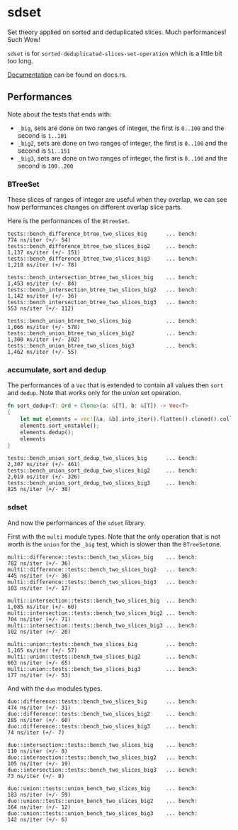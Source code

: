 # sdset

Set theory applied on sorted and deduplicated slices. Much performances! Such Wow!

`sdset` is for `sorted-deduplicated-slices-set-operation` which is a little bit too long.

[Documentation](https://docs.rs/sdset) can be found on docs.rs.

## Performances

Note about the tests that ends with:
  - `_big`, sets are done on two ranges of integer, the first is `0..100` and the second is `1..101`
  - `_big2`, sets are done on two ranges of integer, the first is `0..100` and the second is `51..151`
  - `_big3`, sets are done on two ranges of integer, the first is `0..100` and the second is `100..200`

### BTreeSet

These slices of ranges of integer are useful when they overlap, we can see how performances changes on different overlap slice parts.

Here is the performances of the `BtreeSet`.

```
tests::bench_difference_btree_two_slices_big      ... bench:         774 ns/iter (+/- 54)
tests::bench_difference_btree_two_slices_big2     ... bench:       1,137 ns/iter (+/- 151)
tests::bench_difference_btree_two_slices_big3     ... bench:       1,218 ns/iter (+/- 78)

tests::bench_intersection_btree_two_slices_big    ... bench:       1,453 ns/iter (+/- 84)
tests::bench_intersection_btree_two_slices_big2   ... bench:       1,142 ns/iter (+/- 36)
tests::bench_intersection_btree_two_slices_big3   ... bench:         553 ns/iter (+/- 112)

tests::bench_union_btree_two_slices_big           ... bench:       1,066 ns/iter (+/- 578)
tests::bench_union_btree_two_slices_big2          ... bench:       1,300 ns/iter (+/- 202)
tests::bench_union_btree_two_slices_big3          ... bench:       1,462 ns/iter (+/- 55)
```

### accumulate, sort and dedup

The performances of a `Vec` that is extended to contain all values then `sort` and `dedup`.
Note that works only for the _union_ set operation.

```rust
fn sort_dedup<T: Ord + Clone>(a: &[T], b: &[T]) -> Vec<T>
{
    let mut elements = vec![&a, &b].into_iter().flatten().cloned().collect();
    elements.sort_unstable();
    elements.dedup();
    elements
}
```

```
tests::bench_union_sort_dedup_two_slices_big      ... bench:       2,307 ns/iter (+/- 461)
tests::bench_union_sort_dedup_two_slices_big2     ... bench:       2,019 ns/iter (+/- 326)
tests::bench_union_sort_dedup_two_slices_big3     ... bench:         825 ns/iter (+/- 30)
```

### sdset

And now the performances of the `sdset` library.

First with the `multi` module types. Note that the only operation that is not worth is the `union` for the `_big` test, which is slower than the `BTreeSet`one.

```
multi::difference::tests::bench_two_slices_big    ... bench:         782 ns/iter (+/- 36)
multi::difference::tests::bench_two_slices_big2   ... bench:         445 ns/iter (+/- 36)
multi::difference::tests::bench_two_slices_big3   ... bench:         103 ns/iter (+/- 17)

multi::intersection::tests::bench_two_slices_big  ... bench:       1,085 ns/iter (+/- 60)
multi::intersection::tests::bench_two_slices_big2 ... bench:         704 ns/iter (+/- 71)
multi::intersection::tests::bench_two_slices_big3 ... bench:         102 ns/iter (+/- 20)

multi::union::tests::bench_two_slices_big         ... bench:       1,165 ns/iter (+/- 57)
multi::union::tests::bench_two_slices_big2        ... bench:         663 ns/iter (+/- 65)
multi::union::tests::bench_two_slices_big3        ... bench:         177 ns/iter (+/- 53)
```

And with the `duo` modules types.

```
duo::difference::tests::bench_two_slices_big      ... bench:         474 ns/iter (+/- 31)
duo::difference::tests::bench_two_slices_big2     ... bench:         285 ns/iter (+/- 60)
duo::difference::tests::bench_two_slices_big3     ... bench:          74 ns/iter (+/- 7)

duo::intersection::tests::bench_two_slices_big    ... bench:         110 ns/iter (+/- 8)
duo::intersection::tests::bench_two_slices_big2   ... bench:         105 ns/iter (+/- 19)
duo::intersection::tests::bench_two_slices_big3   ... bench:          73 ns/iter (+/- 8)

duo::union::tests::union_bench_two_slices_big     ... bench:         183 ns/iter (+/- 59)
duo::union::tests::union_bench_two_slices_big2    ... bench:         164 ns/iter (+/- 12)
duo::union::tests::union_bench_two_slices_big3    ... bench:         142 ns/iter (+/- 6)
```

